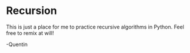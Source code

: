 # Recursion

This is just a place for me to practice recursive algorithms in Python. Feel free to remix at will!

-Quentin
